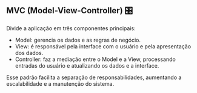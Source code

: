 ## MVC (Model-View-Controller) 🎛
Divide a aplicação em três componentes principais:

- Model: gerencia os dados e as regras de negócio.
- View: é responsável pela interface com o usuário e pela apresentação dos dados.
- Controller: faz a mediação entre o Model e a View, processando entradas do usuário e atualizando os dados e a interface.

Esse padrão facilita a separação de responsabilidades, aumentando a escalabilidade e a manutenção do sistema.
